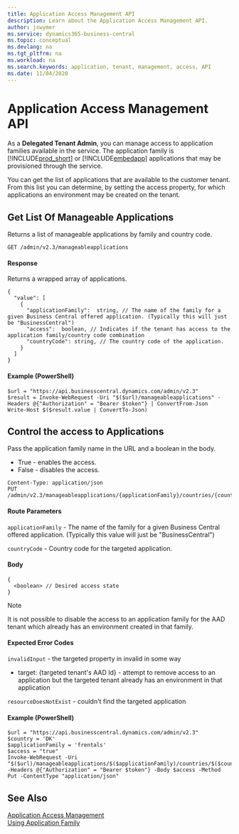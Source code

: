 ```yaml
---
title: Application Access Management API
description: Learn about the Application Access Management API.
author: jswymer
ms.service: dynamics365-business-central
ms.topic: conceptual
ms.devlang: na
ms.tgt_pltfrm: na
ms.workload: na
ms.search.keywords: application, tenant, management, access, API
ms.date: 11/04/2020
---
```

# Application Access Management API

As a **Delegated Tenant Admin**, you can manage access to application families available in the service. The application family is [!INCLUDE[prod_short](../developer/includes/prod_short.md)] or [!INCLUDE[embedapp](../developer/includes/embedapp.md)] applications that may be provisioned through the service. 

You can get the list of applications that are available to the customer tenant. From this list you can determine, by setting the access property, for which applications an environment may be created on the tenant.

## Get List Of Manageable Applications

Returns a list of manageable applications by family and country code.

```
GET /admin/v2.3/manageableapplications
```

#### Response

Returns a wrapped array of applications.

```
{
  "value": [
    {
      "applicationFamily":  string, // The name of the family for a given Business Central offered application. (Typically this will just be "BusinessCentral") 
      "access":  boolean, // Indicates if the tenant has access to the application family/country code combination
      "countryCode": string, // The country code of the application.
    }
  ]
}
```
#### Example (PowerShell)

```
$url = "https://api.businesscentral.dynamics.com/admin/v2.3" 
$result = Invoke-WebRequest -Uri "$($url)/manageableapplications" -Headers @{"Authorization" = "Bearer $token"} | ConvertFrom-Json
Write-Host $($result.value | ConvertTo-Json)
```

## Control the access to Applications

Pass the application family name in the URL and a boolean in the body. 
- True - enables the access.
- False - disables the access.

```
Content-Type: application/json
PUT /admin/v2.3/manageableapplications/{applicationFamily}/countries/{countryCode}
```

#### Route Parameters

`applicationFamily` - The name of the family for a given Business Central offered application. (Typically this value will just be "BusinessCentral")

`countryCode` - Country code for the targeted application.

#### Body

```
{
  <boolean> // Desired access state
}
```

> [!NOTE]  
> It is not possible to disable the access to an application family for the AAD tenant which already has an environment created in that family.

#### Expected Error Codes

`invalidInput` - the targeted property in invalid in some way

   - target: {targeted tenant's AAD Id} - attempt to remove access to an application but the targeted tenant already has an environment in that application

`resourceDoesNotExist` - couldn't find the targeted application

#### Example (PowerShell)

```
$url = "https://api.businesscentral.dynamics.com/admin/v2.3" 
$country = 'DK'
$applicationFamily = 'frentals'
$access = "true"
Invoke-WebRequest -Uri "$($url)/manageableapplications/$($applicationFamily)/countries/$($country)"  -Headers @{"Authorization" = "Bearer $token"} -Body $access -Method Put -ContentType "application/json"
```

## See Also

[Application Access Management](../embedapps/embed-app-application-access-management.md)  
[Using Application Family](../deployment/embed-app-using-application-family.md)  
